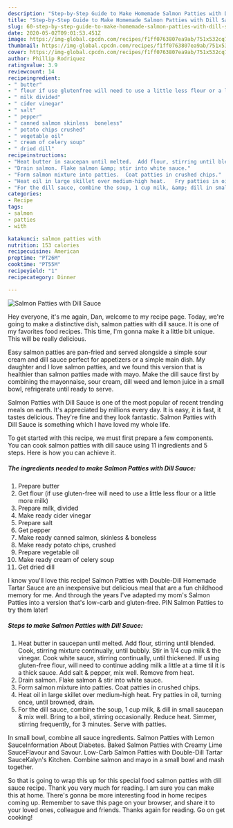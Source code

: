 ```yaml
---
description: "Step-by-Step Guide to Make Homemade Salmon Patties with Dill Sauce"
title: "Step-by-Step Guide to Make Homemade Salmon Patties with Dill Sauce"
slug: 60-step-by-step-guide-to-make-homemade-salmon-patties-with-dill-sauce
date: 2020-05-02T09:01:53.451Z
image: https://img-global.cpcdn.com/recipes/f1ff0763807ea9ab/751x532cq70/salmon-patties-with-dill-sauce-recipe-main-photo.jpg
thumbnail: https://img-global.cpcdn.com/recipes/f1ff0763807ea9ab/751x532cq70/salmon-patties-with-dill-sauce-recipe-main-photo.jpg
cover: https://img-global.cpcdn.com/recipes/f1ff0763807ea9ab/751x532cq70/salmon-patties-with-dill-sauce-recipe-main-photo.jpg
author: Phillip Rodriquez
ratingvalue: 3.9
reviewcount: 14
recipeingredient:
- " butter"
- " flour if use glutenfree will need to use a little less flour or a little more milk"
- " milk divided"
- " cider vinegar"
- " salt"
- " pepper"
- " canned salmon skinless  boneless"
- " potato chips crushed"
- " vegetable oil"
- " cream of celery soup"
- " dried dill"
recipeinstructions:
- "Heat butter in saucepan until melted.  Add flour, stirring until blended.  Cook, stirring mixture continually, until bubbly.  Stir in 1/4 cup milk &amp; the vinegar.  Cook white sauce, stirring continually, until thickened.  If using gluten-free flour, will need to continue adding milk a little at a time til it is a thick sauce.  Add salt &amp; pepper, mix well.  Remove from heat."
- "Drain salmon. Flake salmon &amp; stir into white sauce."
- "Form salmon mixture into patties.  Coat patties in crushed chips."
- "Heat oil in large skillet over medium-high heat.   Fry patties in oil, turning once, until browned, drain."
- "For the dill sauce, combine the soup, 1 cup milk, &amp; dill in small saucepan &amp; mix well.  Bring to a boil, stirring occasionally. Reduce heat.  Simmer, stirring frequently,  for 3 minutes.  Serve with patties."
categories:
- Recipe
tags:
- salmon
- patties
- with

katakunci: salmon patties with 
nutrition: 153 calories
recipecuisine: American
preptime: "PT26M"
cooktime: "PT55M"
recipeyield: "1"
recipecategory: Dinner

---
```



![Salmon Patties with Dill Sauce](https://img-global.cpcdn.com/recipes/f1ff0763807ea9ab/751x532cq70/salmon-patties-with-dill-sauce-recipe-main-photo.jpg)

Hey everyone, it's me again, Dan, welcome to my recipe page. Today, we're going to make a distinctive dish, salmon patties with dill sauce. It is one of my favorites food recipes. This time, I'm gonna make it a little bit unique. This will be really delicious.

Easy salmon patties are pan-fried and served alongside a simple sour cream and dill sauce perfect for appetizers or a simple main dish. My daughter and I love salmon patties, and we found this version that is healthier than salmon patties made with mayo. Make the dill sauce first by combining the mayonnaise, sour cream, dill weed and lemon juice in a small bowl, refrigerate until ready to serve.

Salmon Patties with Dill Sauce is one of the most popular of recent trending meals on earth. It's appreciated by millions every day. It is easy, it is fast, it tastes delicious. They're fine and they look fantastic. Salmon Patties with Dill Sauce is something which I have loved my whole life.


To get started with this recipe, we must first prepare a few components. You can cook salmon patties with dill sauce using 11 ingredients and 5 steps. Here is how you can achieve it.

<!--inarticleads1-->

##### The ingredients needed to make Salmon Patties with Dill Sauce:

1. Prepare  butter
1. Get  flour (if use gluten-free will need to use a little less flour or a little more milk)
1. Prepare  milk, divided
1. Make ready  cider vinegar
1. Prepare  salt
1. Get  pepper
1. Make ready  canned salmon, skinless &amp; boneless
1. Make ready  potato chips, crushed
1. Prepare  vegetable oil
1. Make ready  cream of celery soup
1. Get  dried dill


I know you&#39;ll love this recipe! Salmon Patties with Double-Dill Homemade Tartar Sauce are an inexpensive but delicious meal that are a fun childhood memory for me. And through the years I&#39;ve adapted my mom&#39;s Salmon Patties into a version that&#39;s low-carb and gluten-free. PIN Salmon Patties to try them later! 

<!--inarticleads2-->

##### Steps to make Salmon Patties with Dill Sauce:

1. Heat butter in saucepan until melted.  Add flour, stirring until blended.  Cook, stirring mixture continually, until bubbly.  Stir in 1/4 cup milk &amp; the vinegar.  Cook white sauce, stirring continually, until thickened.  If using gluten-free flour, will need to continue adding milk a little at a time til it is a thick sauce.  Add salt &amp; pepper, mix well.  Remove from heat.
1. Drain salmon. Flake salmon &amp; stir into white sauce.
1. Form salmon mixture into patties.  Coat patties in crushed chips.
1. Heat oil in large skillet over medium-high heat.   Fry patties in oil, turning once, until browned, drain.
1. For the dill sauce, combine the soup, 1 cup milk, &amp; dill in small saucepan &amp; mix well.  Bring to a boil, stirring occasionally. Reduce heat.  Simmer, stirring frequently,  for 3 minutes.  Serve with patties.


In small bowl, combine all sauce ingredients. Salmon Patties with Lemon SauceInformation About Diabetes. Baked Salmon Patties with Creamy Lime SauceFlavour and Savour. Low-Carb Salmon Patties with Double-Dill Tartar SauceKalyn&#39;s Kitchen. Combine salmon and mayo in a small bowl and mash together. 

So that is going to wrap this up for this special food salmon patties with dill sauce recipe. Thank you very much for reading. I am sure you can make this at home. There's gonna be more interesting food in home recipes coming up. Remember to save this page on your browser, and share it to your loved ones, colleague and friends. Thanks again for reading. Go on get cooking!
